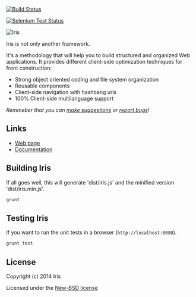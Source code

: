 [![Build Status](https://travis-ci.org/thegameofcode/iris.png)](https://travis-ci.org/thegameofcode/iris)


[![Selenium Test Status](https://saucelabs.com/browser-matrix/iris-js.svg?auth=83097c86f5a3ae94a689dfdbcb39e312)](https://saucelabs.com/u/iris-js)


![Iris](https://raw.github.com/thegameofcode/iris/gh-pages/images/iris-logo-white.png)

Iris is not only another framework.

It's a methodology that will help you to build structured and organized Web applications. It provides different client-side optimization techniques for front construction:

* Strong object oriented coding and file system organization
* Reusable components
* Client-side navigation with hashbang urls
* 100% Client-side multilanguage support

_Remmeber that you can [make suggestions][issues] or [report bugs][issues]!_

[issues]: /thegameofcode/iris/issues

## Links
 * [Web page](http://thegameofcode.github.io/iris/)
 * [Documentation](docs/toc.md)

## Building Iris

If all goes well, this will generate 'dist/iris.js' and the minified version 'dist/iris.min.js'.

```javascript
grunt
```

## Testing Iris

If you want to run the unit tests in a browser (`http://localhost:8080`).

```javascript
grunt test
```

## License
Copyright (c) 2014 Iris

Licensed under the [New-BSD license](LICENSE-New-BSD)
